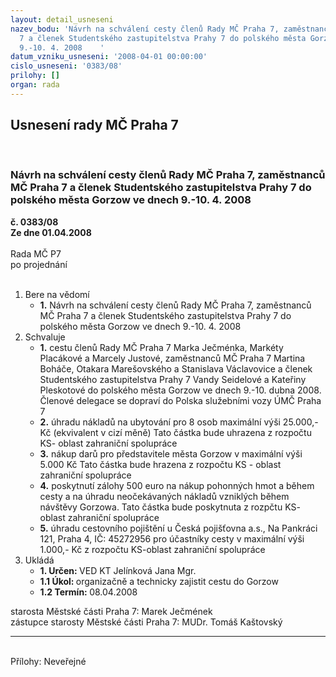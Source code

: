 ```yaml
---
layout: detail_usneseni
nazev_bodu: 'Návrh na schválení cesty členů Rady MČ Praha 7, zaměstnanců MČ Praha
  7 a členek Studentského zastupitelstva Prahy 7 do polského města Gorzow ve dnech
  9.-10. 4. 2008    '
datum_vzniku_usneseni: '2008-04-01 00:00:00'
cislo_usneseni: '0383/08'
prilohy: []
organ: rada
---
```

<div id="ucUsn_pList" class="usn">
	<span><h2>Usnesení rady MČ Praha 7 </h2>
<br></span><div class="standBody">
<span><h3>Návrh na schválení cesty členů Rady MČ Praha 7, zaměstnanců MČ Praha 7 a členek Studentského zastupitelstva Prahy 7 do polského města Gorzow ve dnech 9.-10. 4. 2008    </h3></span><div class="center">
		<strong>č. 0383/08</strong><br>
	</div>
<div class="center">
		<strong>Ze dne 01.04.2008</strong><br><br>
	</div>Rada MČ P7<br> po projednání<br><br><ol>
<li>Bere na vědomí<ul><li>
<strong>1.</strong> Návrh na schválení cesty členů Rady MČ Praha 7, zaměstnanců MČ Praha 7 a členek Studentského zastupitelstva Prahy 7 do polského města Gorzow ve dnech 9.-10. 4. 2008    </li></ul>
</li>
<li>Schvaluje<ul>
<li>
<strong>1.</strong> cestu členů Rady MČ Praha 7 Marka Ječménka, Markéty Placákové a Marcely Justové, zaměstnanců MČ Praha 7 Martina Boháče, Otakara Marešovského a Stanislava Václavovice a členek Studentského zastupitelstva Prahy 7 Vandy Seidelové a Kateřiny Pleskotové do polského města Gorzow ve dnech 9.-10. dubna 2008. Členové delegace se dopraví do Polska služebními vozy ÚMČ Praha 7</li>
<li>
<strong>2.</strong> úhradu nákladů na ubytování pro 8 osob  maximální výši  25.000,- Kč (ekvivalent v cizí měně) Tato částka bude uhrazena z rozpočtu KS- oblast zahraniční spolupráce</li>
<li>
<strong>3.</strong> nákup darů pro představitele města Gorzow v maximální výši 5.000 Kč  Tato částka bude hrazena z rozpočtu KS - oblast zahraniční spolupráce</li>
<li>
<strong>4.</strong> poskytnutí zálohy 500 euro na nákup pohonných hmot a během cesty a na úhradu neočekávaných nákladů vzniklých během návštěvy Gorzowa. Tato částka bude poskytnuta z rozpčtu KS- oblast zahraniční spolupráce  </li>
<li>
<strong>5.</strong> úhradu cestovního pojištění u Česká pojišťovna a.s., Na Pankráci 121, Praha 4, IČ: 45272956 pro účastníky cesty v maximální výši 1.000,- Kč z rozpočtu KS-oblast zahraniční spolupráce   </li>
</ul>
</li>
<li>Ukládá<ul>
<li>
<strong>1. Určen: </strong>VED KT Jelínková Jana Mgr.</li>
<li>
<strong>1.1 Úkol: </strong>organizačně a technicky zajistit cestu do Gorzow </li>
<li>
<strong>1.2 Termín: </strong>08.04.2008</li>
</ul>
</li>
</ol>starosta Městské části Praha 7: Marek Ječmének<br>zástupce starosty Městské části Praha 7: MUDr. Tomáš Kaštovský <hr>
<br>Přílohy: Neveřejné</div>
</div>